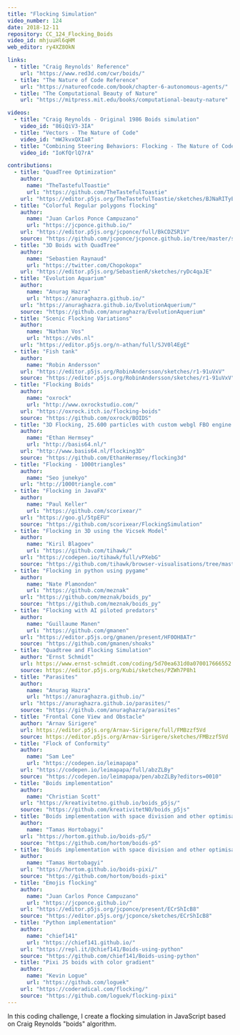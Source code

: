 ```yaml
---
title: "Flocking Simulation"
video_number: 124
date: 2018-12-11
repository: CC_124_Flocking_Boids
video_id: mhjuuHl6qHM
web_editor: ry4XZ8OkN

links:
  - title: "Craig Reynolds' Reference"
    url: "https://www.red3d.com/cwr/boids/"
  - title: "The Nature of Code Reference"
    url: "https://natureofcode.com/book/chapter-6-autonomous-agents/"
  - title: "The Computational Beauty of Nature"
    url: "https://mitpress.mit.edu/books/computational-beauty-nature"

videos:
  - title: "Craig Reynolds - Original 1986 Boids simulation"
    video_id: "86iQiV3-3IA"
  - title: "Vectors - The Nature of Code"
    video_id: "mWJkvxQXIa8"
  - title: "Combining Steering Behaviors: Flocking - The Nature of Code"
    video_id: "IoKfQrlQ7rA"

contributions:
  - title: "QuadTree Optimization"
    author:
      name: "TheTastefulToastie"
      url: "https://github.com/TheTastefulToastie"
    url: "https://editor.p5js.org/TheTastefulToastie/sketches/BJNaRITyE"
  - title: "Colorful Regular polygons flocking"
    author:
      name: "Juan Carlos Ponce Campuzano"
      url: "https://jcponce.github.io/"
    url: "https://editor.p5js.org/jcponce/full/BkCDZSR1V"
    source: "https://github.com/jcponce/jcponce.github.io/tree/master/sketches/flock"
  - title: "3D Boids with QuadTree"
    author:
      name: "Sebastien Raynaud"
      url: "https://twitter.com/Chopokopx"
    url: "https://editor.p5js.org/SebastienR/sketches/ryDc4qaJE"
  - title: "Evolution Aquarium"
    author:
      name: "Anurag Hazra"
      url: "https://anuraghazra.github.io/"
    url: "https://anuraghazra.github.io/EvolutionAquerium/"
    source: "https://github.com/anuraghazra/EvolutionAquerium"
  - title: "Scenic Flocking Variations"
    author:
      name: "Nathan Vos"
      url: "https://v0s.nl"
    url: "https://editor.p5js.org/n-athan/full/SJV0l4EgE"
  - title: "Fish tank"
    author:
      name: "Robin Andersson"
    url: "https://editor.p5js.org/RobinAndersson/sketches/r1-91uVxV"
    source: "https://editor.p5js.org/RobinAndersson/sketches/r1-91uVxV"
  - title: "Flocking Boids"
    author:
      name: "oxrock"
      url: "http://www.oxrockstudio.com/"
    url: "https://oxrock.itch.io/flocking-boids"
    source: "https://github.com/oxrock/BOIDS"
  - title: "3D Flocking, 25.600 particles with custom webgl FBO engine."
    author:
      name: "Ethan Hermsey"
      url: "http://basis64.nl/"
    url: "http://www.basis64.nl/flocking3D"
    source: "https://github.com/EthanHermsey/flocking3d"
  - title: "Flocking - 1000triangles"
    author:
      name: "Seo junekyo"
    url: "http://1000triangle.com"
  - title: "Flocking in JavaFX"
    author:
      name: "Paul Keller"
      url: "https://github.com/scorixear/"
    url: "https://goo.gl/5tpEFU"
    source: "https://github.com/scorixear/FlockingSimulation"
  - title: "Flocking in 3D using the Vicsek Model"
    author:
      name: "Kiril Blagoev"
      url: "https://github.com/tihawk/"
    url: "https://codepen.io/tihawk/full/vPXebG"
    source: "https://github.com/tihawk/browser-visualisations/tree/master/public/vicsek"
  - title: "Flocking in python using pygame"
    author:
      name: "Nate Plamondon"
      url: "https://github.com/meznak"
    url: "https://github.com/meznak/boids_py"
    source: "https://github.com/meznak/boids_py"
  - title: "Flocking with AI piloted predators"
    author:
      name: "Guillaume Manen"
      url: "https://github.com/gmanen"
    url: "https://editor.p5js.org/gmanen/present/HF0OH8ATr"
    source: "https://github.com/gmanen/shoaks"
  - title: "Quadtree and Flocking Simulation"
    author: "Ernst Schmidt"
    url: https://www.ernst-schmidt.com/coding/5d70ea631d0a070017666552
    source: https://editor.p5js.org/Kubi/sketches/PZWh7P8h1
  - title: "Parasites"
    author:
      name: "Anurag Hazra"
      url: "https://anuraghazra.github.io/"
    url: "https://anuraghazra.github.io/parasites/"
    source: "https://github.com/anuraghazra/parasites"
  - title: "Frontal Cone View and Obstacle"
    author: "Arnav Sirigere"
    url: https://editor.p5js.org/Arnav-Sirigere/full/FMBzzf5Vd
    source: https://editor.p5js.org/Arnav-Sirigere/sketches/FMBzzf5Vd
  - title: "Flock of Conformity"
    author:
      name: "Sam Lee"
      url: "https://codepen.io/leimapapa"
    url: "https://codepen.io/leimapapa/full/abzZLBy"
    source: "https://codepen.io/leimapapa/pen/abzZLBy?editors=0010"
  - title: "Boids implementation"
    author:
      name: "Christian Scott"
    url: "https://kreativitetno.github.io/boids_p5js/"
    source: "https://github.com/kreativitetNO/boids_p5js"
  - title: "Boids implementation with space division and other optimisations (p5.js version)"
    author:
      name: "Tamas Hortobagyi"
    url: "https://hortom.github.io/boids-p5/"
    source: "https://github.com/hortom/boids-p5"
  - title: "Boids implementation with space division and other optimisations (pixi.js version)"
    author:
      name: "Tamas Hortobagyi"
    url: "https://hortom.github.io/boids-pixi/"
    source: "https://github.com/hortom/boids-pixi"
  - title: "Emojis flocking"
    author:
      name: "Juan Carlos Ponce Campuzano"
      url: "https://jcponce.github.io/"
    url: "https://editor.p5js.org/jcponce/present/ECrShIcB8"
    source: "https://editor.p5js.org/jcponce/sketches/ECrShIcB8"
  - title: "Python implementation"
    author:
      name: "chief141"
      url: "https://chief141.github.io/"
    url: "https://repl.it/@chief141/Boids-using-python"
    source: "https://github.com/chief141/Boids-using-python"
  - title: "Pixi JS boids with color gradient"
    author:
      name: "Kevin Logue"
      url: "https://github.com/loguek"
    url: "https://coderadical.com/flocking/"
    source: "https://github.com/loguek/flocking-pixi"
---
```

In this coding challenge, I create a flocking simulation in JavaScript based on Craig Reynolds "boids" algorithm.
